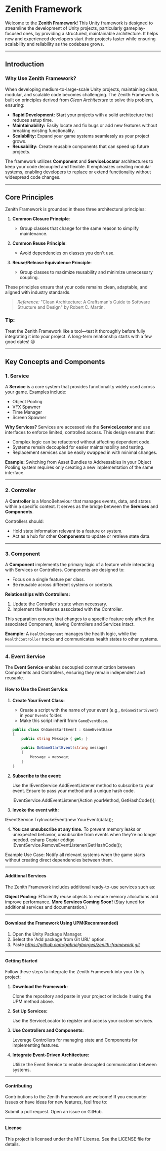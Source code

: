 # Zenith Framework

Welcome to the **Zenith Framework**! This Unity framework is designed to streamline the development of Unity projects, particularly gameplay-focused ones, by providing a structured, maintainable architecture. It helps new and experienced developers start their projects faster while ensuring scalability and reliability as the codebase grows.

---

## Introduction

### Why Use Zenith Framework?

When developing medium-to-large-scale Unity projects, maintaining clean, modular, and scalable code becomes challenging. The Zenith Framework is built on principles derived from *Clean Architecture* to solve this problem, ensuring:

- **Rapid Development:** Start your projects with a solid architecture that reduces setup time.
- **Maintainability:** Easily locate and fix bugs or add new features without breaking existing functionality.
- **Scalability:** Expand your game systems seamlessly as your project grows.
- **Reusability:** Create reusable components that can speed up future projects.

The framework utilizes **Component** and **ServiceLocator** architectures to keep your code decoupled and flexible. It emphasizes creating modular systems, enabling developers to replace or extend functionality without widespread code changes.

---

## Core Principles

Zenith Framework is grounded in these three architectural principles:

1. **Common Closure Principle**:
   - Group classes that change for the same reason to simplify maintenance.

2. **Common Reuse Principle**:
   - Avoid dependencies on classes you don't use.

3. **Reuse/Release Equivalence Principle**:
   - Group classes to maximize reusability and minimize unnecessary coupling.

These principles ensure that your code remains clean, adaptable, and aligned with industry standards.

> *Reference:* "Clean Architecture: A Craftsman's Guide to Software Structure and Design" by Robert C. Martin.

### Tip:
Treat the Zenith Framework like a tool—test it thoroughly before fully integrating it into your project. A long-term relationship starts with a few good dates! 😉

---

## Key Concepts and Components

### 1. Service
A **Service** is a core system that provides functionality widely used across your game. Examples include:

- Object Pooling
- VFX Spawner
- Time Manager
- Screen Spawner

**Why Services?**
Services are accessed via the **ServiceLocator** and use interfaces to enforce limited, controlled access. This design ensures that:

- Complex logic can be refactored without affecting dependent code.
- Systems remain decoupled for easier maintainability and testing.
- Replacement services can be easily swapped in with minimal changes.

**Example:** Switching from Asset Bundles to Addressables in your Object Pooling system requires only creating a new implementation of the same interface.

---

### 2. Controller
A **Controller** is a MonoBehaviour that manages events, data, and states within a specific context. It serves as the bridge between the **Services** and **Components**.

Controllers should:
- Hold state information relevant to a feature or system.
- Act as a hub for other **Components** to update or retrieve state data.

---

### 3. Component
A **Component** implements the primary logic of a feature while interacting with Services or Controllers. Components are designed to:

- Focus on a single feature per class.
- Be reusable across different systems or contexts.

**Relationships with Controllers:**
1. Update the Controller's state when necessary.
2. Implement the features associated with the Controller.

This separation ensures that changes to a specific feature only affect the associated Component, leaving Controllers and Services intact.

**Example:** A `HealthComponent` manages the health logic, while the `HealthController` tracks and communicates health states to other systems.

---

### 4. Event Service
The **Event Service** enables decoupled communication between Components and Controllers, ensuring they remain independent and reusable. 

#### How to Use the Event Service:
1. **Create Your Event Class:**
   - Create a script with the name of your event (e.g., `OnGameStartEvent`) in your `Events` folder.
   - Make this script inherit from `GameEventBase`.

   ```csharp
   public class OnGameStartEvent : GameEventBase
   {
       public string Message { get; }

       public OnGameStartEvent(string message)
       {
           Message = message;
       }
   }
   
2. **Subscribe to the event:**

   Use the IEventService.AddEventListener method to subscribe to your event. Ensure to pass your method and a unique hash code.
   
    IEventService.AddEventListener<YourEvent>(Action<YourEvent> yourMethod, GetHashCode());

3. **Invoke the event with:**

  IEventService.TryInvokeEvent(new YourEvent(data));

4. **You can unsubscribe at any time.**
To prevent memory leaks or unexpected behavior, unsubscribe from events when they're no longer needed.
csharp
Copiar código
IEventService.RemoveEventListener<OnGameStartEvent>(GetHashCode());
   
Example Use Case: Notify all relevant systems when the game starts without creating direct dependencies between them.

---

#### Additional Services
The Zenith Framework includes additional ready-to-use services such as:

**Object Pooling**: Efficiently reuse objects to reduce memory allocations and improve performance.
**More Services Coming Soon!** (Stay tuned for additional services and documentation.)

---
#### **Download the Framework Using UPM(Recommended)**

1. Open the Unity Package Manager.
2. Select the 'Add package from Git URL' option.
4. Paste  *https://github.com/gabrielgborges/zenith-framework.git*

---

#### **Getting Started**
Follow these steps to integrate the Zenith Framework into your Unity project:

1. **Download the Framework:**

   Clone the repository and paste in your project or include it using the UPM method above.

2. **Set Up Services:**

   Use the ServiceLocator to register and access your custom services.

3. **Use Controllers and Components:**

   Leverage Controllers for managing state and Components for implementing features.

4. **Integrate Event-Driven Architecture:**

   Utilize the Event Service to enable decoupled communication between systems.

---

#### Contributing
Contributions to the Zenith Framework are welcome! If you encounter issues or have ideas for new features, feel free to:

Submit a pull request.
Open an issue on GitHub.

---

#### License
This project is licensed under the MIT License. See the LICENSE file for details.
